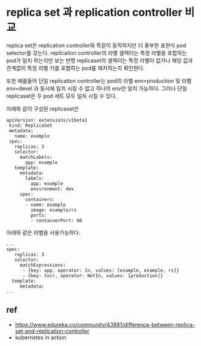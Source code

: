 # replica set 과 replication controller 비교

replica set은 replication controller와 똑같이 동작하지만 더 풍부한 표현식 pod selector를 갖는다.
replication controller의 라벨 셀렉터는 특정 라벨을 포함하는 pod가 일치 하는지만 보는 반명 replicaset의 셀렉터는 특정 라벨이 없거나 해당 값과 관계없이 특정 라벨 키를 포함하는 pod를 매치하는지 확인한다.

또한 예를들어 단일 replication controller는 pod의 라벨 env=production 및 라벨 env=devel 과 동시에 일치 시킬 수 없고 하나의 env만 일치 가능하다. 그러나 단일 replicaset은 두 pod 세트 모두 일치 시킬 수 있다.

아래와 같이 구성된 replicaset은 
```
apiVersion: extensions/v1beta1
 kind: ReplicaSet
 metadata:
   name: example
 spec:
   replicas: 3
   selector:
     matchLabels:
       app: example
   template:
     metadata:
       labels:
         app: example
         environment: dev
     spec:
       containers:
       - name: example
         image: example/rs
         ports:
         - containerPort: 80
```

아래와 같은 라벨을 사용가능하다.

```
...
spec:
   replicas: 3
   selector:
     matchExpressions:
      - {key: app, operator: In, values: [example, example, rs]}
      - {key: teir, operator: NotIn, values: [production]}
  template:
     metadata:
...
```



## ref
- https://www.edureka.co/community/43891/difference-between-replica-set-and-replication-controller
- kubernetes in action